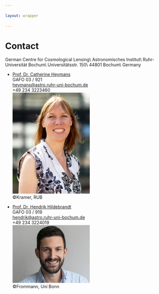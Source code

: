 ```yaml
---

layout: wrapper

---
```


# Contact

German Centre for Cosmological Lensing\\
Astronomisches Institut\\
Ruhr-Universität Bochum\\
Universitätsstr. 150\\
44801 Bochum\\
Germany

- [Prof. Dr. Catherine Heymans](https://www.roe.ac.uk/~heymans/)  
  GAFO 03 / 921  
  heymans@astro.ruhr-uni-bochum.de  
  +49 234 3223460‬  
  <img src="assets/img/Heymans_RUB_lowres.jpg" alt="Catherine Heymans" width="250">  
  ©Kramer, RUB

- [Prof. Dr. Hendrik Hildebrandt](https://people.astro.ruhr-uni-bochum.de/hendrik/)  
  GAFO 03 / 919  
  hendrik@astro.ruhr-uni-bochum.de  
  +49 234 3224019‬  
  <img src="assets/img/Hildebrandt_Hendrik_Frommann_001_a.jpg" alt="Hendrik
  Hildebrandt" width="250">  
  ©Frommann, Uni Bonn
